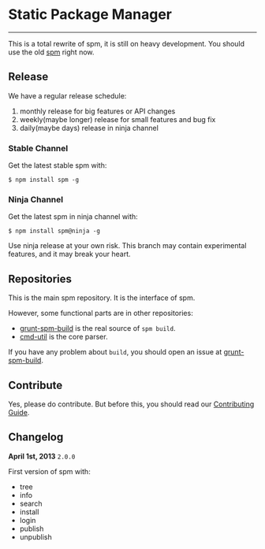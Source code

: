 # Static Package Manager

---------------------------

This is a total rewrite of spm, it is still on heavy development.
You should use the old [spm](https://github.com/spmjs/spm) right now.

## Release

We have a regular release schedule:

1. monthly release for big features or API changes
2. weekly(maybe longer) release for small features and bug fix
3. daily(maybe days) release in ninja channel

### Stable Channel

Get the latest stable spm with:

```
$ npm install spm -g
```

### Ninja Channel

Get the latest spm in ninja channel with:

```
$ npm install spm@ninja -g
```

Use ninja release at your own risk. This branch may contain experimental features, and it may break your heart.


## Repositories

This is the main spm repository. It is the interface of spm.

However, some functional parts are in other repositories:

- [grunt-spm-build][] is the real source of `spm build`.
- [cmd-util][] is the core parser.

If you have any problem about `build`, you should open an issue at [grunt-spm-build][].

[grunt-spm-build]: https://github.com/spmjs/grunt-spm-build
[cmd-util]: https://github.com/spmjs/cmd-util


## Contribute

Yes, please do contribute. But before this, you should read our [Contributing Guide](https://github.com/spmjs/spm2/blob/master/CONTRIBUTING.md).


## Changelog

**April 1st, 2013** `2.0.0`

First version of spm with:

- tree
- info
- search
- install
- login
- publish
- unpublish
